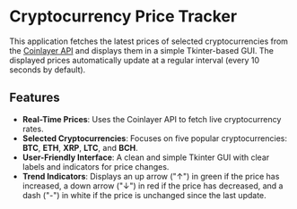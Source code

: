 # Cryptocurrency Price Tracker

This application fetches the latest prices of selected cryptocurrencies from the [Coinlayer API](https://coinlayer.com/) and displays them in a simple Tkinter-based GUI. The displayed prices automatically update at a regular interval (every 10 seconds by default).

## Features

- **Real-Time Prices**: Uses the Coinlayer API to fetch live cryptocurrency rates.
- **Selected Cryptocurrencies**: Focuses on five popular cryptocurrencies: **BTC**, **ETH**, **XRP**, **LTC**, and **BCH**.
- **User-Friendly Interface**: A clean and simple Tkinter GUI with clear labels and indicators for price changes.
- **Trend Indicators**: Displays an up arrow ("↑") in green if the price has increased, a down arrow ("↓") in red if the price has decreased, and a dash ("-") in white if the price is unchanged since the last update.
